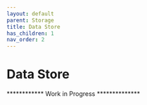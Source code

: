 ```yaml
---
layout: default
parent: Storage
title: Data Store
has_children: 1
nav_order: 2
---
```



# Data Store

************ Work in Progress **************